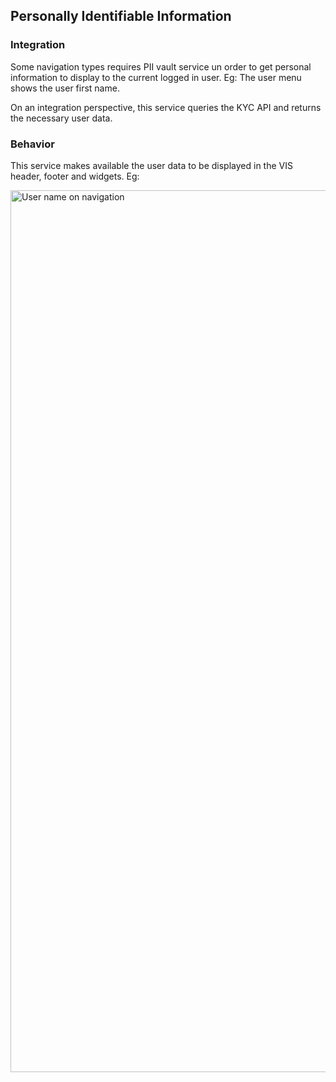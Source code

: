 ## Personally Identifiable Information
### Integration
Some navigation types requires PII vault service un order to get personal information to display to the current logged in user. Eg: The user menu shows the user first name.

On an integration perspective, this service queries the KYC API and returns the necessary user data.

### Behavior
This service makes available the user data to be displayed in the VIS header, footer and widgets. Eg:

<img width="1411" alt="User name on navigation" src="https://user-images.githubusercontent.com/4377470/76345148-95496400-62e1-11ea-803d-626da14d6729.png">